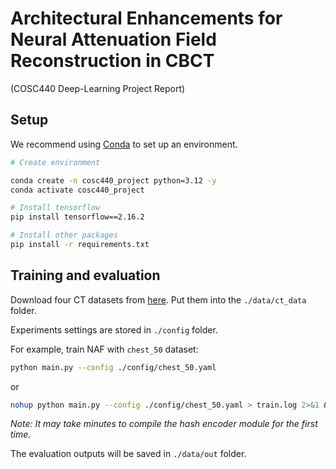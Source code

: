 # Architectural Enhancements for Neural Attenuation Field Reconstruction in CBCT
(COSC440 Deep-Learning Project Report)

## Setup

We recommend using [Conda](https://docs.conda.io/en/latest/miniconda.html) to set up an environment.

``` sh
# Create environment

conda create -n cosc440_project python=3.12 -y
conda activate cosc440_project

# Install tensorflow
pip install tensorflow==2.16.2

# Install other packages
pip install -r requirements.txt
```

## Training and evaluation

Download four CT datasets from [here](https://drive.google.com/drive/folders/1BJYR4a4iHpfFFOAdbEe5O_7Itt1nukJd?usp=sharing). Put them into the `./data/ct_data` folder.

Experiments settings are stored in `./config` folder.

For example, train NAF with `chest_50` dataset:

``` sh
python main.py --config ./config/chest_50.yaml
```
or
``` sh
nohup python main.py --config ./config/chest_50.yaml > train.log 2>&1 &
```
*Note: It may take minutes to compile the hash encoder module for the first time.*

The evaluation outputs will be saved in `./data/out` folder.
